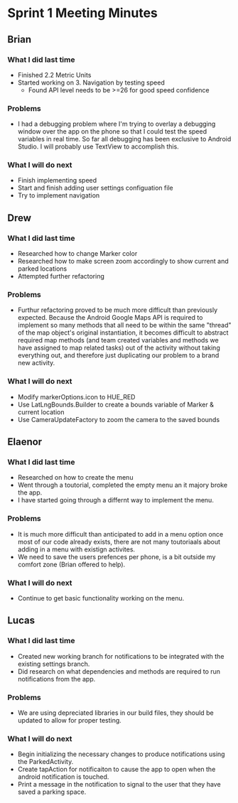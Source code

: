 # Sprint 1 Meeting Minutes
## Brian
### What I did last time
* Finished 2.2 Metric Units
* Started working on 3. Navigation by testing speed
    * Found API level needs to be >=26 for good speed confidence
### Problems
* I had a debugging problem where I'm trying to overlay a debugging window over the app on the phone so that I could test the speed variables in real time. So far all debugging has been exclusive to Android Studio. I will probably use TextView to accomplish this.
### What I will do next
* Finish implementing speed
* Start and finish adding user settings configuation file
* Try to implement navigation
## Drew
### What I did last time
* Researched how to change Marker color
* Researched how to make screen zoom accordingly to show current and parked locations
* Attempted further refactoring
### Problems
* Furthur refactoring proved to be much more difficult than previously expected. Because the Android Google Maps API is required to implement so many methods that all need to be within the same "thread" of the map object's original instantiation, it becomes difficult to abstract required map methods (and team created variables and methods we have assigned to map related tasks) out of the activity without taking everything out, and therefore just duplicating our problem to a brand new activity.
### What I will do next
* Modify markerOptions.icon to HUE_RED
* Use LatLngBounds.Builder to create a bounds variable of Marker & current location
* Use CameraUpdateFactory to zoom the camera to the saved bounds
## Elaenor
### What I did last time
* Researched on how to create the menu
* Went through a toutorial, completed the empty menu an it majory broke the app. 
* I have started going through a differnt way to implement the menu.
### Problems
* It is much more difficult than anticipated to add in a menu option once most of our code already exists, there are not many toutoriaals about adding in a menu with existign activites.
* We need to save the users prefences per phone, is a bit outside my comfort zone (Brian offered to help).
### What I will do next
* Continue to get basic functionality working on the menu.
## Lucas
### What I did last time
* Created new working branch for notifications to be integrated with the existing settings branch. 
* Did research on what dependencies and methods are required to run notifications from the app.
### Problems
* We are using depreciated libraries in our build files, they should be updated to allow for proper testing.
### What I will do next
* Begin initializing the necessary changes to produce notifications using the ParkedActivity.
* Create tapAction for notificaiton to cause the app to open when the android notification is touched.
* Print a message in the notification to signal to the user that they have saved a parking space.
